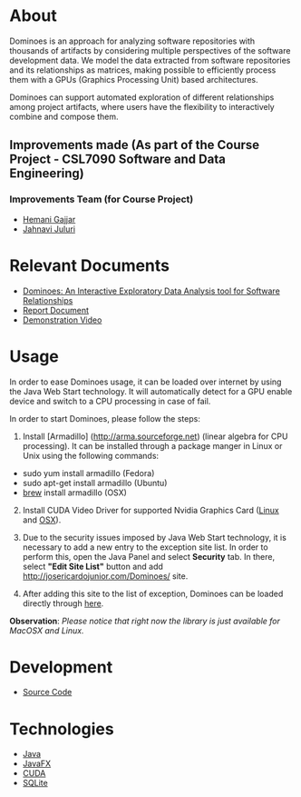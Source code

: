 # About

Dominoes is an approach for analyzing software repositories with thousands of artifacts by considering multiple perspectives of the software development data. We model the data extracted from software repositories and its relationships as matrices, making possible to efficiently process them with a GPUs (Graphics Processing Unit) based architectures.

Dominoes can support automated exploration of different relationships among project artifacts, where users have the flexibility to interactively combine and compose them.

## Improvements made (As part of the Course Project - CSL7090 Software and Data Engineering)

### Improvements Team (for Course Project)

* [Hemani Gajjar](https://github.com/hemani-gajjar)
* [Jahnavi Juluri](https://github.com/jahnavi1111)

# Relevant Documents

* [Dominoes: An Interactive Exploratory Data Analysis tool for Software Relationships](https://ieeexplore.ieee.org/document/9072287/)
* [Report Document](http://ieeexplore.ieee.org/xpls/abs_all.jsp?arnumber=7081851&tag=1)
* [Demonstration Video](http://www.worldscientific.com/doi/abs/10.1142/S0218194015400033)

# Usage

In order to ease Dominoes usage, it can be loaded over internet by using the Java Web Start technology. It will automatically detect for a GPU enable device and switch to a CPU processing in case of fail. 

In order to start Dominoes, please follow the steps:

1. Install [Armadillo] (http://arma.sourceforge.net) (linear algebra for CPU processing). It can be installed through a package manger in Linux or Unix using the following commands:

* sudo yum install armadillo (Fedora)
* sudo apt-get install armadillo (Ubuntu)
* [brew](https://github.com/Homebrew/install) install armadillo (OSX)

2. Install CUDA Video Driver for supported Nvidia Graphics Card ([Linux](https://developer.nvidia.com/cuda-downloads) and [OSX](http://www.nvidia.com/object/mac-driver-archive.html)). 

3. Due to the security issues imposed by Java Web Start technology, it is necessary to add a new entry to the exception site list. In order to perform this, open the Java Panel and select **Security** tab. In there, select **"Edit Site List"** button and add http://josericardojunior.com/Dominoes/ site.

4. After adding this site to the list of exception, Dominoes can be loaded directly through [here](http://josericardojunior.com/Dominoes/Dominoes.jnlp).

**Observation**: *Please notice that right now the library is just available for MacOSX and Linux.*

# Development

* [Source Code](https://github.com/gems-uff/dominoes)

# Technologies

* [Java](http://java.com)
* [JavaFX](http://docs.oracle.com/javafx/)
* [CUDA](http://www.nvidia.com/object/cuda_home_new.html)
* [SQLite](http://www.sqlite.org)
